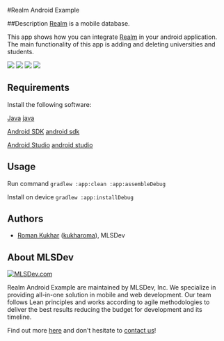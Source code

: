 #Realm Android Example

##Description
[Realm][realm] is a mobile database. 

This app shows how you can integrate [Realm][realm] in your android application. 
The main functionality of this app is adding and deleting universities and students.

<img src="/app/src/main/assets/1.png">
<img src="/app/src/main/assets/2.png">
<img src="/app/src/main/assets/3.png">
<img src="/app/src/main/assets/4.png">

## Requirements
Install the following software:

[Java] [java]

[Android SDK] [android sdk]

[Android Studio] [android studio]

## Usage

Run command 
	`gradlew :app:clean :app:assembleDebug`

Install on device 
  `gradlew :app:installDebug`
  
## Authors
* [Roman Kukhar](mailto:kukhar@mlsdev.com) ([kukharoma][github-kukharoma]), MLSDev 

## About MLSDev

[<img src="/app/src/main/assets/mlsdev-logo.png" alt="MLSDev.com">][mlsdev]

Realm Android Example are maintained by MLSDev, Inc. We specialize in providing all-in-one solution in mobile and web development. Our team follows Lean principles and works according to agile methodologies to deliver the best results reducing the budget for development and its timeline. 

Find out more [here][mlsdev] and don't hesitate to [contact us][contact]!

[mlsdev]: http://mlsdev.com
[contact]: http://mlsdev.com/contact_us
[realm]: https://realm.io/
[android studio]: https://developer.android.com/intl/ru/sdk/index.html
[java]: http://www.oracle.com/technetwork/java/javase/downloads/jre7-downloads-1880261.html
[android sdk]: https://developer.android.com/intl/ru/sdk/index.html
[github-kukharoma]: https://github.com/kukharroma
